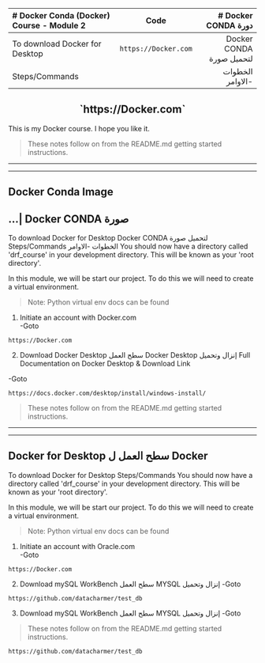 | # Docker Conda (Docker) Course - Module 2     | Code                         | # Docker  CONDA دورة        |
| :---                                          |    :----:                    |          ---:              |
|To download Docker for Desktop                 |```https://Docker.com```      |  Docker  CONDA لتحميل صورة   |
|Steps/Commands                                 |                              |الخطوات -الاوامر                |

<h2 style="text-align: center;">`https://Docker.com`
</h2>

This is my Docker course. I hope you like it.

> These notes follow on from the README.md getting started instructions.
***
***

## Docker Conda Image  
## ...| Docker  CONDA صورة 
To download Docker for Desktop                                                     Docker  CONDA لتحميل صورة  
 Steps/Commands                                                                             الخطوات -الاوامر
You should now have a directory called 'drf_course' in your development directory. This will be known as your 'root directory'.

In this module, we will be start our project. To do this we will need to create a virtual environment.
>Note: Python virtual env docs can be found

1) Initiate an account with Docker.com     
-Goto
```
https://Docker.com
```
2) Download Docker Desktop     سطح العمل Docker Desktop إنزال وتحميل
Full Documentation on Docker Desktop & Download Link

-Goto
```
https://docs.docker.com/desktop/install/windows-install/
```
> These notes follow on from the README.md getting started instructions.
***
***

## Docker for Desktop                                                  سطح العمل ل Docker ##
To download Docker for Desktop
 Steps/Commands
You should now have a directory called 'drf_course' in your development directory. This will be known as your 'root directory'.

In this module, we will be start our project. To do this we will need to create a virtual environment.
>Note: Python virtual env docs can be found

1) Initiate an account with Oracle.com     
-Goto
```
https://Docker.com
```
2) Download mySQL WorkBench      سطح العمل MYSQL إنزال وتحميل
-Goto
```
https://github.com/datacharmer/test_db
```

3) Download mySQL WorkBench      سطح العمل MYSQL إنزال وتحميل
-Goto

> These notes follow on from the README.md getting started instructions.
```
https://github.com/datacharmer/test_db
```

